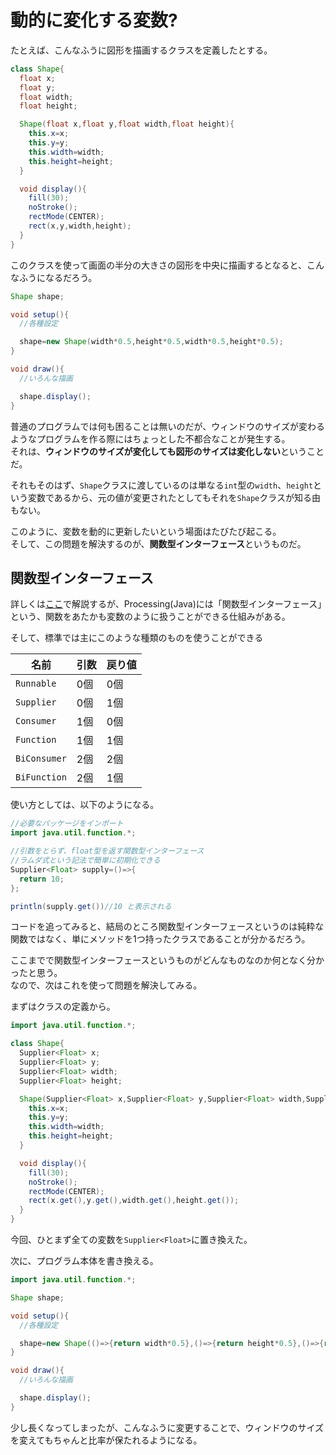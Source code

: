 # 動的に変化する変数?
たとえば、こんなふうに図形を描画するクラスを定義したとする。

```Java
class Shape{
  float x;
  float y;
  float width;
  float height;

  Shape(float x,float y,float width,float height){
    this.x=x;
    this.y=y;
    this.width=width;
    this.height=height;
  }

  void display(){
    fill(30);
    noStroke();
    rectMode(CENTER);
    rect(x,y,width,height);
  }
}
```

このクラスを使って画面の半分の大きさの図形を中央に描画するとなると、こんなふうになるだろう。

```Java
Shape shape;

void setup(){
  //各種設定

  shape=new Shape(width*0.5,height*0.5,width*0.5,height*0.5);
}

void draw(){
  //いろんな描画

  shape.display();
}
```

普通のプログラムでは何も困ることは無いのだが、ウィンドウのサイズが変わるようなプログラムを作る際にはちょっとした不都合なことが発生する。<br>
それは、**ウィンドウのサイズが変化しても図形のサイズは変化しない**ということだ。

それもそのはず、`Shape`クラスに渡しているのは単なる`int`型の`width`、`height`という変数であるから、元の値が変更されたとしてもそれを`Shape`クラスが知る由もない。

このように、変数を動的に更新したいという場面はたびたび起こる。<br>
そして、この問題を解決するのが、**関数型インターフェース**というものだ。

## 関数型インターフェース
詳しくは[ここ](../theory/class.html)で解説するが、Processing(Java)には「関数型インターフェース」という、関数をあたかも変数のように扱うことができる仕組みがある。

そして、標準では主にこのような種類のものを使うことができる

|名前|引数|戻り値|
|----|----|-----|
|`Runnable`|0個|0個|
|`Supplier`|0個|1個|
|`Consumer`|1個|0個|
|`Function`|1個|1個|
|`BiConsumer`|2個|2個|
|`BiFunction`|2個|1個|

使い方としては、以下のようになる。

```Java
//必要なパッケージをインポート
import java.util.function.*;

//引数をとらず、float型を返す関数型インターフェース
//ラムダ式という記法で簡単に初期化できる
Supplier<Float> supply=()=>{
  return 10;
};

println(supply.get())//10 と表示される
```

コードを追ってみると、結局のところ関数型インターフェースというのは純粋な関数ではなく、単にメソッドを1つ持ったクラスであることが分かるだろう。

ここまでで関数型インターフェースというものがどんなものなのか何となく分かったと思う。<br>
なので、次はこれを使って問題を解決してみる。

まずはクラスの定義から。

```Java
import java.util.function.*;

class Shape{
  Supplier<Float> x;
  Supplier<Float> y;
  Supplier<Float> width;
  Supplier<Float> height;

  Shape(Supplier<Float> x,Supplier<Float> y,Supplier<Float> width,Supplier<Float> height){
    this.x=x;
    this.y=y;
    this.width=width;
    this.height=height;
  }

  void display(){
    fill(30);
    noStroke();
    rectMode(CENTER);
    rect(x.get(),y.get(),width.get(),height.get());
  }
}
```

今回、ひとまず全ての変数を`Supplier<Float>`に置き換えた。

次に、プログラム本体を書き換える。

```Java
import java.util.function.*;

Shape shape;

void setup(){
  //各種設定

  shape=new Shape(()=>{return width*0.5},()=>{return height*0.5},()=>{return width*0.5},()=>{return height*0.5});
}

void draw(){
  //いろんな描画

  shape.display();
}
```

少し長くなってしまったが、こんなふうに変更することで、ウィンドウのサイズを変えてもちゃんと比率が保たれるようになる。